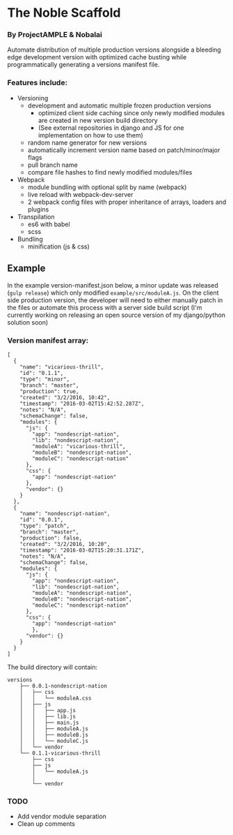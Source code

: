 # The Noble Scaffold
### By ProjectAMPLE & Nobalai

Automate distribution of multiple production versions alongside a bleeding edge development version with optimized cache busting
while programmatically generating a versions manifest file.

### Features include:

* Versioning
	* development and automatic multiple frozen production versions
		* optimized client side caching since only newly modified modules are created in new version build directory
		* (See external repositories in django and JS for one implementation on how to use them)
	* random name generator for new versions
	* automatically increment version name based on patch/minor/major flags
	* pull branch name
	* compare file hashes to find newly modified modules/files
* Webpack
	* module bundling with optional split by name (webpack)
	* live reload with webpack-dev-server
	* 2 webpack config files with proper inheritance of arrays, loaders and plugins
* Transpilation
	* es6 with babel
	* scss
* Bundling
	* minification (js & css)

## Example

In the example version-manifest.json below, a minor update was released (<code>gulp release</code>)
 which only modified <code>example/src/moduleA.js</code>.  On the client side production version, the developer will
 need to either manually patch in the files or automate this process with a server side build script
  (I'm currently working on releasing an open source version of my django/python solution soon)

### Version manifest array: 
	[
      {
        "name": "vicarious-thrill",
        "id": "0.1.1",
        "type": "minor",
        "branch": "master",
        "production": true,
        "created": "3/2/2016, 10:42",
        "timestamp": "2016-03-02T15:42:52.287Z",
        "notes": "N/A",
        "schemaChange": false,
        "modules": {
          "js": {
            "app": "nondescript-nation",
            "lib": "nondescript-nation",
            "moduleA": "vicarious-thrill",
            "moduleB": "nondescript-nation",
            "moduleC": "nondescript-nation"
          },
          "css": {
            "app": "nondescript-nation"
          },
          "vendor": {}
        }
      },
      {
        "name": "nondescript-nation",
        "id": "0.0.1",
        "type": "patch",
        "branch": "master",
        "production": false,
        "created": "3/2/2016, 10:20",
        "timestamp": "2016-03-02T15:20:31.171Z",
        "notes": "N/A",
        "schemaChange": false,
        "modules": {
          "js": {
            "app": "nondescript-nation",
            "lib": "nondescript-nation",
            "moduleA": "nondescript-nation",
            "moduleB": "nondescript-nation",
            "moduleC": "nondescript-nation"
          },
          "css": {
            "app": "nondescript-nation"
            },
          "vendor": {}
        }
      }
    ]
    
The build directory will contain: 

	versions
	    ├── 0.0.1-nondescript-nation
	    │   ├── css
	    │   │   └── moduleA.css
	    │   ├── js
	    │   │   ├── app.js
	    │   │   ├── lib.js
	    │   │   ├── main.js
	    │   │   ├── moduleA.js
	    │   │   ├── moduleB.js
	    │   │   └── moduleC.js
	    │   └── vendor
	    └── 0.1.1-vicarious-thrill
	        ├── css
	        ├── js
	        │   └── moduleA.js
	        │   
	        └── vendor

### TODO 

* Add vendor module separation
* Clean up comments
